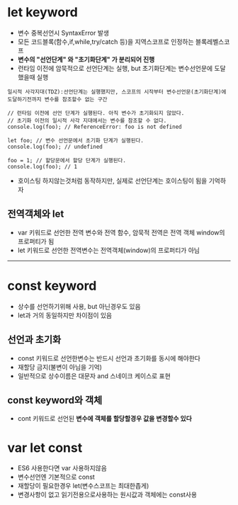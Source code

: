 # let keyword
- 변수 중복선언시 SyntaxError 발생
- 모든 코드블록(함수,if,while,try/catch 등)을 지역스코프로 인정하는 블록레벨스코프
- **변수의 "선언단계" 와 "초기화단계" 가 분리되어 진행**
- 런타임 이전에 암묵적으로 선언단계는 실행, but 초기화단계는 변수선언문에 도달했을때 실행
```
일시적 사각지대(TDZ):선언단계는 실행했지만, 스코프의 시작부터 변수선언문(초기화단계)에 도달하기전까지 변수를 참조할수 없는 구간

// 런타임 이전에 선언 단계가 실행된다. 아직 변수가 초기화되지 않았다.
// 초기화 이전의 일시적 사각 지대에서는 변수를 참조할 수 없다.
console.log(foo); // ReferenceError: foo is not defined

let foo; // 변수 선언문에서 초기화 단계가 실행된다.
console.log(foo); // undefined

foo = 1; // 할당문에서 할당 단계가 실행된다.
console.log(foo); // 1
```
- 호이스팅 하지않는것처럼 동작하지만, 실제로 선언단계는 호이스팅이 됨을 기억하자

## 전역객체와 let
- var 키워드로 선언한 전역 변수와 전역 함수, 암묵적 전역은 전역 객체 window의 프로퍼티가 됨
- let 키워드로 선언한 전역변수는 전역객체(window)의 프로퍼티가 아님
---

# const keyword
- 상수를 선언하기위해 사용, but 아닌경우도 있음
- let과 거의 동일하지만 차이점이 있음
## 선언과 초기화
- const 키워드로 선언한변수는 반드시 선언과 초기화를 동시에 해야한다
- 재할당 금지(불변이 아님을 기억)
- 일반적으로 상수이름은 대문자 and 스네이크 케이스로 표현
## const keyword와 객체
- cont 키워드로 선언된 **변수에 객체를 할당할경우 값을 변경할수 있다**

# var let const
- ES6 사용한다면 var 사용하지않음
- 변수선언엔 기본적으로 const
- 재할당이 필요한경우 let(변수스코프는 최대한좁게)
- 변경사항이 없고 읽기전용으로사용하는 원시값과 객체에는 const사용